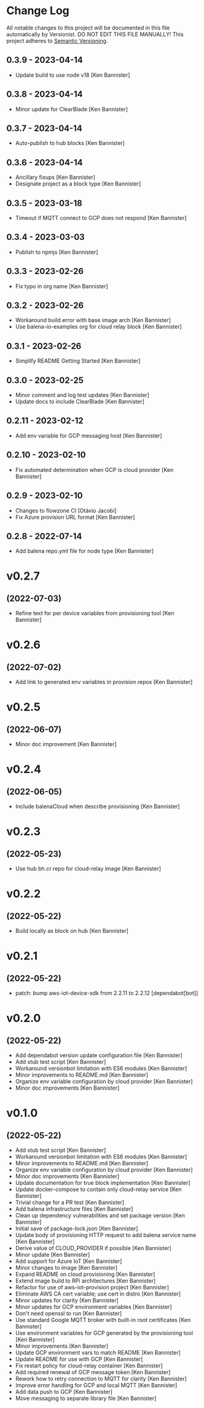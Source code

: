 # Change Log

All notable changes to this project will be documented in this file
automatically by Versionist. DO NOT EDIT THIS FILE MANUALLY!
This project adheres to [Semantic Versioning](http://semver.org/).

## 0.3.9 - 2023-04-14

* Update build to use node v18 [Ken Bannister]

## 0.3.8 - 2023-04-14

* Minor update for ClearBlade [Ken Bannister]

## 0.3.7 - 2023-04-14

* Auto-publish to hub blocks [Ken Bannister]

## 0.3.6 - 2023-04-14

* Ancillary fixups [Ken Bannister]
* Designate project as a block type [Ken Bannister]

## 0.3.5 - 2023-03-18

* Timeout if MQTT connect to GCP does not respond [Ken Bannister]

## 0.3.4 - 2023-03-03

* Publish to npmjs [Ken Bannister]

## 0.3.3 - 2023-02-26

* Fix typo in org name [Ken Bannister]

## 0.3.2 - 2023-02-26

* Workaround build error with base image arch [Ken Bannister]
* Use balena-io-examples org for cloud relay block [Ken Bannister]

## 0.3.1 - 2023-02-26

* Simplify README Getting Started [Ken Bannister]

## 0.3.0 - 2023-02-25

* Minor comment and log test updates [Ken Bannister]
* Update docs to include ClearBlade [Ken Bannister]

## 0.2.11 - 2023-02-12

* Add env variable for GCP messaging host [Ken Bannister]

## 0.2.10 - 2023-02-10

* Fix automated determination when GCP is cloud provider [Ken Bannister]

## 0.2.9 - 2023-02-10

* Changes to flowzone CI [Otávio Jacobi]
* Fix Azure provision URL format [Ken Bannister]

## 0.2.8 - 2022-07-14

* Add balena repo.yml file for node type [Ken Bannister]

# v0.2.7
## (2022-07-03)

* Refine text for per device variables from provisioning tool [Ken Bannister]

# v0.2.6
## (2022-07-02)

* Add link to generated env variables in provision repos [Ken Bannister]

# v0.2.5
## (2022-06-07)

* Minor doc improvement [Ken Bannister]

# v0.2.4
## (2022-06-05)

* Include balenaCloud when describe provisioning [Ken Bannister]

# v0.2.3
## (2022-05-23)

* Use hub bh.cr repo for cloud-relay image [Ken Bannister]

# v0.2.2
## (2022-05-22)

* Build locally as block on hub [Ken Bannister]

# v0.2.1
## (2022-05-22)

* patch: bump aws-iot-device-sdk from 2.2.11 to 2.2.12 [dependabot[bot]]

# v0.2.0
## (2022-05-22)

* Add dependabot version update configuration file [Ken Bannister]
* Add stub test script [Ken Bannister]
* Workaround versionbot limitation with ES6 modules [Ken Bannister]
* Minor improvements to README.md [Ken Bannister]
* Organize env variable configuration by cloud provider [Ken Bannister]
* Minor doc improvements [Ken Bannister]

# v0.1.0
## (2022-05-22)

* Add stub test script [Ken Bannister]
* Workaround versionbot limitation with ES6 modules [Ken Bannister]
* Minor improvements to README.md [Ken Bannister]
* Organize env variable configuration by cloud provider [Ken Bannister]
* Minor doc improvements [Ken Bannister]
* Update documentation for true block implementation [Ken Bannister]
* Update docker-compose to contain only cloud-relay service [Ken Bannister]
* Trivial change for a PR test [Ken Bannister]
* Add balena infrastructure files [Ken Bannister]
* Clean up dependency vulnerabilities and set package version [Ken Bannister]
* Initial save of package-lock.json [Ken Bannister]
* Update body of provisioning HTTP request to add balena service name [Ken Bannister]
* Derive value of CLOUD_PROVIDER if possible [Ken Bannister]
* Minor update [Ken Bannister]
* Add support for Azure IoT [Ken Bannister]
* Minor changes to image [Ken Bannister]
* Expand README on cloud provisioning [Ken Bannister]
* Extend image build to RPi architectures [Ken Bannister]
* Refactor for use of aws-iot-provision project [Ken Bannister]
* Eliminate AWS CA cert variable; use cert in distro [Ken Bannister]
* Minor updates for clarity [Ken Bannister]
* Minor updates for GCP environment variables [Ken Bannister]
* Don't need openssl to run [Ken Bannister]
* Use standard Google MQTT broker with built-in root certificates [Ken Bannister]
* Use environment variables for GCP generated by the provisioning tool [Ken Bannister]
* Minor improvements [Ken Bannister]
* Update GCP environment vars to match README [Ken Bannister]
* Update README for use with GCP [Ken Bannister]
* Fix restart policy for cloud-relay container [Ken Bannister]
* Add required renewal of GCP message token [Ken Bannister]
* Rework how to retry connection to MQTT for clarity [Ken Bannister]
* Improve error handling for GCP and local MQTT [Ken Bannister]
* Add data push to GCP [Ken Bannister]
* Move messaging to separate library file [Ken Bannister]
